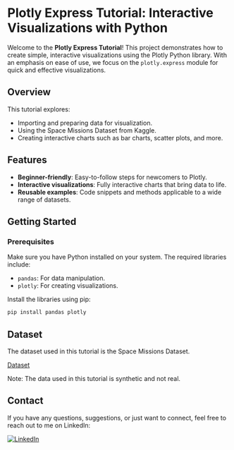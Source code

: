 # Plotly Express Tutorial: Interactive Visualizations with Python

Welcome to the **Plotly Express Tutorial**! This project demonstrates how to create simple, interactive visualizations using the Plotly Python library. With an emphasis on ease of use, we focus on the `plotly.express` module for quick and effective visualizations.

## Overview
This tutorial explores:

- Importing and preparing data for visualization.
- Using the Space Missions Dataset from Kaggle.
- Creating interactive charts such as bar charts, scatter plots, and more.

## Features
- **Beginner-friendly**: Easy-to-follow steps for newcomers to Plotly.
- **Interactive visualizations**: Fully interactive charts that bring data to life.
- **Reusable examples**: Code snippets and methods applicable to a wide range of datasets.


## Getting Started

### Prerequisites
Make sure you have Python installed on your system. The required libraries include:

- `pandas`: For data manipulation.
- `plotly`: For creating visualizations.

Install the libraries using pip:

```bash
pip install pandas plotly
```
## Dataset
The dataset used in this tutorial is the Space Missions Dataset.

[Dataset](https://www.kaggle.com/datasets/sameerk2004/space-missions-dataset)

Note: The data used in this tutorial is synthetic and not real.

## Contact
If you have any questions, suggestions, or just want to connect, feel free to reach out to me on LinkedIn:

[![LinkedIn](https://img.shields.io/badge/LinkedIn-Connect-blue?style=for-the-badge&logo=linkedin)](https://www.linkedin.com/notifications/?filter=all)
